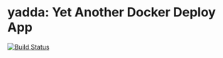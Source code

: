 yadda: Yet Another Docker Deploy App
====================================

[![Build Status](https://travis-ci.org/league/yadda.svg?branch=master)](https://travis-ci.org/league/yadda)

